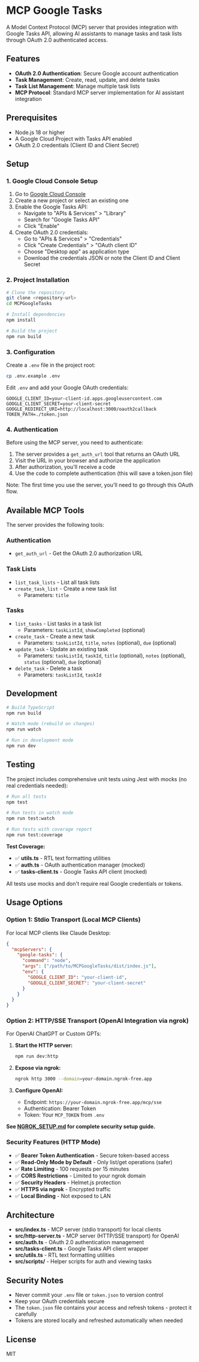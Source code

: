 # MCP Google Tasks

A Model Context Protocol (MCP) server that provides integration with Google Tasks API, allowing AI assistants to manage tasks and task lists through OAuth 2.0 authenticated access.

## Features

- **OAuth 2.0 Authentication**: Secure Google account authentication
- **Task Management**: Create, read, update, and delete tasks
- **Task List Management**: Manage multiple task lists
- **MCP Protocol**: Standard MCP server implementation for AI assistant integration

## Prerequisites

- Node.js 18 or higher
- A Google Cloud Project with Tasks API enabled
- OAuth 2.0 credentials (Client ID and Client Secret)

## Setup

### 1. Google Cloud Console Setup

1. Go to [Google Cloud Console](https://console.cloud.google.com/)
2. Create a new project or select an existing one
3. Enable the Google Tasks API:
   - Navigate to "APIs & Services" > "Library"
   - Search for "Google Tasks API"
   - Click "Enable"
4. Create OAuth 2.0 credentials:
   - Go to "APIs & Services" > "Credentials"
   - Click "Create Credentials" > "OAuth client ID"
   - Choose "Desktop app" as application type
   - Download the credentials JSON or note the Client ID and Client Secret

### 2. Project Installation

```bash
# Clone the repository
git clone <repository-url>
cd MCPGoogleTasks

# Install dependencies
npm install

# Build the project
npm run build
```

### 3. Configuration

Create a `.env` file in the project root:

```bash
cp .env.example .env
```

Edit `.env` and add your Google OAuth credentials:

```env
GOOGLE_CLIENT_ID=your-client-id.apps.googleusercontent.com
GOOGLE_CLIENT_SECRET=your-client-secret
GOOGLE_REDIRECT_URI=http://localhost:3000/oauth2callback
TOKEN_PATH=./token.json
```

### 4. Authentication

Before using the MCP server, you need to authenticate:

1. The server provides a `get_auth_url` tool that returns an OAuth URL
2. Visit the URL in your browser and authorize the application
3. After authorization, you'll receive a code
4. Use the code to complete authentication (this will save a token.json file)

Note: The first time you use the server, you'll need to go through this OAuth flow.

## Available MCP Tools

The server provides the following tools:

### Authentication
- `get_auth_url` - Get the OAuth 2.0 authorization URL

### Task Lists
- `list_task_lists` - List all task lists
- `create_task_list` - Create a new task list
  - Parameters: `title`

### Tasks
- `list_tasks` - List tasks in a task list
  - Parameters: `taskListId`, `showCompleted` (optional)
- `create_task` - Create a new task
  - Parameters: `taskListId`, `title`, `notes` (optional), `due` (optional)
- `update_task` - Update an existing task
  - Parameters: `taskListId`, `taskId`, `title` (optional), `notes` (optional), `status` (optional), `due` (optional)
- `delete_task` - Delete a task
  - Parameters: `taskListId`, `taskId`

## Development

```bash
# Build TypeScript
npm run build

# Watch mode (rebuild on changes)
npm run watch

# Run in development mode
npm run dev
```

## Testing

The project includes comprehensive unit tests using Jest with mocks (no real credentials needed):

```bash
# Run all tests
npm test

# Run tests in watch mode
npm run test:watch

# Run tests with coverage report
npm run test:coverage
```

**Test Coverage:**
- ✅ **utils.ts** - RTL text formatting utilities
- ✅ **auth.ts** - OAuth authentication manager (mocked)
- ✅ **tasks-client.ts** - Google Tasks API client (mocked)

All tests use mocks and don't require real Google credentials or tokens.

## Usage Options

### Option 1: Stdio Transport (Local MCP Clients)

For local MCP clients like Claude Desktop:

```json
{
  "mcpServers": {
    "google-tasks": {
      "command": "node",
      "args": ["/path/to/MCPGoogleTasks/dist/index.js"],
      "env": {
        "GOOGLE_CLIENT_ID": "your-client-id",
        "GOOGLE_CLIENT_SECRET": "your-client-secret"
      }
    }
  }
}
```

### Option 2: HTTP/SSE Transport (OpenAI Integration via ngrok)

For OpenAI ChatGPT or Custom GPTs:

1. **Start the HTTP server:**
   ```bash
   npm run dev:http
   ```

2. **Expose via ngrok:**
   ```bash
   ngrok http 3000 --domain=your-domain.ngrok-free.app
   ```

3. **Configure OpenAI:**
   - Endpoint: `https://your-domain.ngrok-free.app/mcp/sse`
   - Authentication: Bearer Token
   - Token: Your `MCP_TOKEN` from `.env`

**See [NGROK_SETUP.md](./NGROK_SETUP.md) for complete security setup guide.**

### Security Features (HTTP Mode)

- ✅ **Bearer Token Authentication** - Secure token-based access
- ✅ **Read-Only Mode by Default** - Only list/get operations (safer)
- ✅ **Rate Limiting** - 100 requests per 15 minutes
- ✅ **CORS Restrictions** - Limited to your ngrok domain
- ✅ **Security Headers** - Helmet.js protection
- ✅ **HTTPS via ngrok** - Encrypted traffic
- ✅ **Local Binding** - Not exposed to LAN

## Architecture

- **src/index.ts** - MCP server (stdio transport) for local clients
- **src/http-server.ts** - MCP server (HTTP/SSE transport) for OpenAI
- **src/auth.ts** - OAuth 2.0 authentication management
- **src/tasks-client.ts** - Google Tasks API client wrapper
- **src/utils.ts** - RTL text formatting utilities
- **src/scripts/** - Helper scripts for auth and viewing tasks

## Security Notes

- Never commit your `.env` file or `token.json` to version control
- Keep your OAuth credentials secure
- The `token.json` file contains your access and refresh tokens - protect it carefully
- Tokens are stored locally and refreshed automatically when needed

## License

MIT
